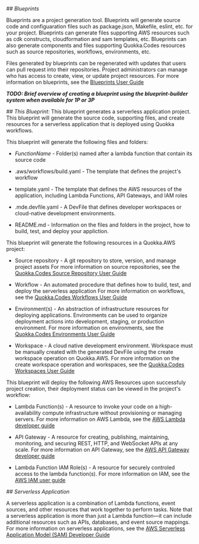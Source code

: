 *## Blueprints*

Blueprints are a project generation tool. Blueprints will generate source code and configuaration files such as package.json, Makefile, eslint, etc. for your project.
Blueprints can generate files supporting AWS resources such as cdk constructs, cloudformation and sam templates, etc.
Blueprints can also generate components and files supporting Quokka.Codes resources such as source repositories, workflows, environments, etc.

Files generated by blueprints can be regenerated with updates that users can pull request into their repositories.
Project administrators can manage who has access to create, view, or update project resources.
For more information on blueprints, see the [Blueprints User Guide](https://alpha.www.docs.aws.a2z.com/quokka/latest/userguide/projects-blueprints.html)

***TODO: Brief overview of creating a blueprint using the blueprint-builder system when available for 1P or 3P***

*## This Blueprint:*
This blueprint generates a serverless application project. This blueprint will generate the source code, supporting files, and create resources for a serverless application that is deployed using Quokka workflows.

This blueprint will generate the following files and folders:

- *FunctionName* - Folder(s) named after a lambda function that contain its source code

- .aws/workflows/build.yaml - The template that defines the project's workflow

- template.yaml - The template that defines the AWS resources of the application, including Lambda Functions, API Gateways, and IAM roles

- .mde.devfile.yaml - A DevFile that defines developer workspaces or cloud-native development environments.

- README\.md - Information on the files and folders in the project, how to build, test, and deploy your appliction.

This blueprint will generate the following resources in a Quokka.AWS project:

- Source repository - A git repository to store, version, and manage project assets
  For more information on source repositories, see the [Quokka.Codes Source Repository User Guide](https://alpha-docs-aws.amazon.com/quokka/latest/userguide/source.html)

- Workflow - An automated procedure that defines how to build, test, and deploy the serverless application
  For more information on workflows, see the [Quokka.Codes Workflows User Guide](https://alpha-docs-aws.amazon.com/quokka/latest/userguide/flows.html)

- Environment(s) - An abstraction of infrastructure resources for deploying applications. Environments can be used to organize deployment actions into development, staging, or production environment.
  For more information on environments, see the [Quokka.Codes Environments User Guide](https://alpha-docs-aws.amazon.com/quokka/latest/userguide/environments)

- Workspace - A cloud native development environment. Workspace must be manually created with the generated DevFile using the create workspace operation on Quokka.AWS.
  For more information on the create workspace operation and workspaces, see the [Quokka.Codes Workspaces User Guide](https://alpha-docs-aws.amazon.com/quokka/latest/userguide/workspace.html)

This blueprint will deploy the following AWS Resources upon successfuly project creation, their deployment status can be viewed in the project's workflow:

- Lambda Function(s) - A resource to invoke your code on a high-availability compute infrastructure without provisioning or managing servers. For more information on AWS Lambda, see the [AWS Lambda developer guide](https://docs.aws.amazon.com/lambda/latest/dg/welcome.html)

- API Gateway - A resource for creating, publishing, maintaining, monitoring, and securing REST, HTTP, and WebSocket APIs at any scale. For more information on API Gateway, see the [AWS API Gateway developer guide](https://docs.aws.amazon.com/apigateway/latest/developerguide/welcome.html)

- Lambda Function IAM Role(s) - A resource for securely controled access to the lambda function(s). For more information on IAM, see the [AWS IAM user guide](https://docs.aws.amazon.com/IAM/latest/UserGuide/introduction.html)

*## Serverless Application*

A serverless application is a combination of Lambda functions, event sources, and other resources that work together to perform tasks. Note that a serverless application is more than just a Lambda function—it can include additional resources such as APIs, databases, and event source mappings.
For more information on serverless applications, see the [AWS Serverless Application Model (SAM) Developer Guide](https://docs.aws.amazon.com/serverless-application-model/latest/developerguide/what-is-sam.html)
